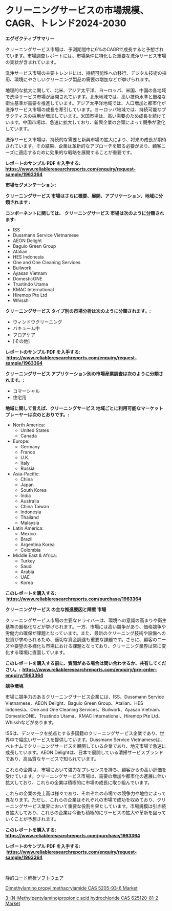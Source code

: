 <p><h1>クリーニングサービスの市場規模、CAGR、トレンド2024-2030</h1></p><p><strong>エグゼクティブサマリー</strong></p>
<p><p>クリーニングサービス市場は、予測期間中に6%のCAGRで成長すると予想されています。市場調査レポートには、市場条件に特化した重要な洗浄サービス市場の実状が含まれています。</p><p>洗浄サービス市場の主要トレンドには、持続可能性への移行、デジタル技術の採用、環境にやさしいクリーニング製品の需要の増加などが挙げられます。</p><p>地理的な拡大に関して、北米、アジア太平洋、ヨーロッパ、米国、中国の各地域で洗浄サービス市場が展開されています。北米地域では、高い技術水準と厳格な衛生基準が需要を推進しています。アジア太平洋地域では、人口増加と都市化が洗浄サービス市場の成長を牽引しています。ヨーロッパ地域では、持続可能なプラクティスの採用が増加しています。米国市場は、高い需要のため成長を続けています。中国市場は、急速に拡大しており、新興企業の台頭によって競争が激化しています。</p><p>洗浄サービス市場は、持続的な需要と新興市場の拡大により、将来の成長が期待されています。その結果、企業は革新的なアプローチを取る必要があり、顧客ニーズに適応するために効果的な戦略を展開することが重要です。</p></p>
<p><strong>レポートのサンプル PDF を入手する: <a href="https://www.reliableresearchreports.com/enquiry/request-sample/1963364">https://www.reliableresearchreports.com/enquiry/request-sample/1963364</a></strong></p>
<p><strong>市場セグメンテーション:</strong></p>
<p><strong> クリーニングサービス 市場はさらに概要、展開、アプリケーション、地域に分類されます :</strong></p>
<p><strong>コンポーネントに関しては、 クリーニングサービス 市場は次のように分類されます: &nbsp;</strong></p>
<p><ul><li>ISS</li><li>Dussmann Service Vietnamese</li><li>AEON Delight</li><li>Baguio Green Group</li><li>Atalian</li><li>HES Indonesia</li><li>One and One Cleaning Services</li><li>Builwork</li><li>Ayasan Vietnam</li><li>DomesticONE</li><li>Trustindo Utama</li><li>KMAC International</li><li>Hiremop Pte Ltd</li><li>Whissh</li></ul></p>
<p><strong> クリーニングサービス タイプ別の市場分析は次のように分類されます。:</strong></p>
<p><ul><li>ウィンドウクリーニング</li><li>バキューム中</li><li>フロアケア</li><li>[その他]</li></ul></p>
<p><strong>レポートのサンプル PDF を入手する: &nbsp;<a href="https://www.reliableresearchreports.com/enquiry/request-sample/1963364">https://www.reliableresearchreports.com/enquiry/request-sample/1963364</a></strong></p>
<p><strong> クリーニングサービス アプリケーション別の市場産業調査は次のように分類されます。:</strong></p>
<p><ul><li>コマーシャル</li><li>住宅用</li></ul></p>
<p><strong>地域に関して言えば、クリーニングサービス 地域ごとに利用可能なマーケットプレーヤーは次のとおりです。:</strong></p>
<p><ul>
    <li>
        North America:
        <ul>
            <li>United States</li>
            <li>Canada</li>
        </ul>
    </li>
    <li>
        Europe:
        <ul>
            <li>Germany</li>
            <li>France</li>
            <li>U.K.</li>
            <li>Italy</li>
            <li>Russia</li>
        </ul>
    </li>
    <li>
        Asia-Pacific:
        <ul>
            <li>China</li>
            <li>Japan</li>
            <li>South Korea</li>
            <li>India</li>
            <li>Australia</li>
            <li>China Taiwan</li>
            <li>Indonesia</li>
            <li>Thailand</li>
            <li>Malaysia</li>
        </ul>
    </li>
    <li>
        Latin America:
        <ul>
            <li>Mexico</li>
            <li>Brazil</li>
            <li>Argentina Korea</li>
            <li>Colombia</li>
        </ul>
    </li>
    <li>
        Middle East & Africa:
        <ul>
            <li>Turkey</li>
            <li>Saudi</li>
            <li>Arabia</li>
            <li>UAE</li>
            <li>Korea</li>
        </ul>
    </li>
    </ul></p>
<p><strong>このレポートを購入する: &nbsp;<a href="https://www.reliableresearchreports.com/purchase/1963364">https://www.reliableresearchreports.com/purchase/1963364</a></strong></p>
<p><strong>クリーニングサービス の主な推進要因と障壁 市場</strong></p>
<p><p>クリーニングサービス市場の主要なドライバーは、環境への意識の高まりや衛生基準の厳格化などが挙げられます。一方、市場には高い競争があり、価格競争や労働力の確保が課題となっています。また、最新のクリーニング技術や設備への投資が求められるため、適切な資金調達も重要な課題です。さらに、顧客のニーズや要望の多様化も市場における課題となっており、クリーニング業界は常に変化する環境に直面しています。</p></p>
<p><strong>このレポートを購入する前に、質問がある場合は問い合わせるか、共有してください。:&nbsp; <a href="https://www.reliableresearchreports.com/enquiry/pre-order-enquiry/1963364">https://www.reliableresearchreports.com/enquiry/pre-order-enquiry/1963364</a></strong></p>
<p><strong>競争環境</strong></p>
<p><p>市場に競争力のあるクリーニングサービス企業には、ISS、Dussmann Service Vietnamese、AEON Delight、Baguio Green Group、Atalian、HES Indonesia、One and One Cleaning Services、Builwork、Ayasan Vietnam、DomesticONE、Trustindo Utama、KMAC International、Hiremop Pte Ltd、Whisshなどがあります。</p><p>ISSは、デンマークを拠点とする多国籍のクリーニングサービス企業であり、世界中で幅広いサービスを提供しています。Dussmann Service Vietnameseは、ベトナムでクリーニングサービスを展開している企業であり、地元市場で急速に成長しています。AEON Delightは、日本で展開している清掃サービスブランドであり、高品質なサービスで知られています。</p><p>これらの企業は、市場において強力なプレゼンスを持ち、顧客からの高い評価を受けています。クリーニングサービス市場は、需要の増加や都市化の進展に伴い拡大しており、これらの企業は積極的に市場の成長に取り組んでいます。</p><p>これらの企業の売上高は様々であり、それぞれの市場での競争力や地位によって異なります。ただし、これらの企業はそれぞれの市場で成功を収めており、クリーニングサービス業界において重要な役割を果たしています。市場規模は引き続き拡大しており、これらの企業は今後も積極的にサービスの拡大や革新を図っていくことが予想されます。</p></p>
<p><strong>このレポートを購入する: &nbsp; <a href="https://www.reliableresearchreports.com/purchase/1963364">https://www.reliableresearchreports.com/purchase/1963364</a></strong></p>
<p><strong>レポートのサンプル PDF を入手する: &nbsp;<a href="https://www.reliableresearchreports.com/enquiry/request-sample/1963364">https://www.reliableresearchreports.com/enquiry/request-sample/1963364</a></strong><strong></strong></p>
<p>&nbsp;</p>
<p><p><a href="https://github.com/zoetazuur/Market-Research-Report-List-1/blob/main/353392317422.md">静的コード解析ソフトウェア</a></p><p><a href="https://www.linkedin.com/pulse/dimethylamino-propyl-methacrylamide-cas-5205-93-6-market-ujwnf?trackingId=m%2BAui34ePtZgjoPdHuKBRQ%3D%3D">Dimethylamino propyl methacrylamide CAS 5205-93-6 Market</a></p><p><a href="https://www.linkedin.com/pulse/3-n-methylpentylaminopropionic-acid-hydrochloride-cas-mytwf?trackingId=hMskIU2S5hch7DJgIixHqg%3D%3D">3-(N-Methylpentylamino)propionic acid hydrochloride CAS 625120-81-2 Market</a></p></p>